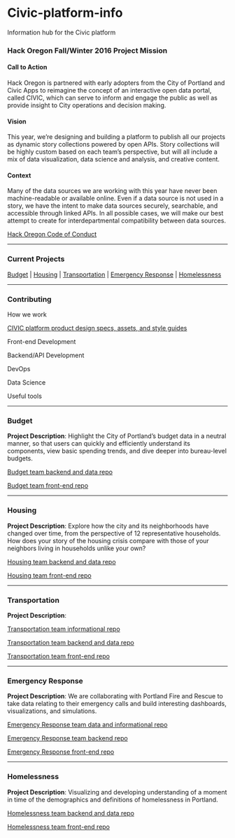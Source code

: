 # Civic-platform-info
Information hub for the Civic platform

### Hack Oregon Fall/Winter 2016 Project Mission
#### Call to Action
Hack Oregon is partnered with early adopters from the City of Portland and Civic Apps to reimagine the concept of an interactive open data portal, called CIVIC, which can serve to inform and engage the public as well as provide insight to City operations and decision making.

#### Vision
This year, we’re designing and building a platform to publish all our projects as dynamic story collections powered by open APIs. Story collections will be highly custom based on each team’s perspective, but will all include a mix of data visualization, data science and analysis, and creative content.

#### Context
Many of the data sources we are working with this year have never been machine-readable or available online. Even if a data source is not used in a story, we have the intent to make data sources securely, searchable, and accessible through linked APIs. In all possible cases, we will make our best attempt to create for interdepartmental compatibility between data sources.

[Hack Oregon Code of Conduct](http://hackoregon.github.io/section/2016/10/24/codeofconduct.html)

___


### Current Projects
[Budget](#budget) | [Housing](#housing) | [Transportation](#transportation) | [Emergency Response](#emergency-response) | [Homelessness](#homelessness)

___

### Contributing

How we work

[CIVIC platform product design specs, assets, and style guides](https://github.com/hackoregon/Civic-platform-info/blob/master/product-design.md)

Front-end Development

Backend/API Development

DevOps

Data Science

Useful tools

___

### Budget

**Project Description**: Highlight the City of Portland’s budget data in a neutral manner, so that users can quickly and efficiently understand its components, view basic spending trends, and dive deeper into bureau-level budgets.

[Budget team backend and data repo](https://github.com/hackoregon/team-budget)

[Budget team front-end repo](https://github.com/hackoregon/team-budget-frontend)

___

### Housing

**Project Description**: Explore how the city and its neighborhoods have changed over time, from the perspective of 12 representative households. How does your story of the housing crisis compare with those of your neighbors living in households unlike your own?

[Housing team backend and data repo](https://github.com/hackoregon/housing-backend)

[Housing team front-end repo](https://github.com/hackoregon/housing-frontend)

___

### Transportation

**Project Description**:

[Transportation team informational repo](https://github.com/hackoregon/transportation)

[Transportation team backend and data repo](https://github.com/hackoregon/transportation-backend)

[Transportation team front-end repo](https://github.com/hackoregon/transportation-frontend)

___

### Emergency Response  

**Project Description**:  We are collaborating with Portland Fire and Rescue to take data relating to their emergency calls and build interesting dashboards, visualizations, and simulations.

[Emergency Response team data and informational repo](https://github.com/hackoregon/emergency-response)

[Emergency Response team backend repo](https://github.com/hackoregon/emergency-response-backend)

[Emergency Response front-end repo](https://github.com/hackoregon/emergency-response-frontend)

___

### Homelessness

**Project Description**:  Visualizing and developing understanding of a moment in time of the demographics and definitions of homelessness in Portland.

[Homelessness team backend and data repo](https://github.com/hackoregon/teamHomelessness)

[Homelessness team front-end repo](https://github.com/hackoregon/teamHomelessness-frontend)     
